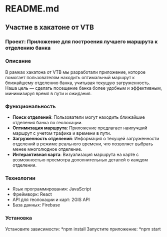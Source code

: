 # README.md

## Участие в хакатоне от VTB

### Проект: Приложение для построения лучшего маршрута к отделению банка

### Описание

В рамках хакатона от VTB мы разработали приложение, которое помогает пользователям находить оптимальный маршрут к ближайшему отделению банка, учитывая текущую загруженность. Наша цель — сделать посещение банка более удобным и эффективным, минимизируя время в пути и ожидания.

### Функциональность

- **Поиск отделений**: Пользователи могут находить ближайшие отделения банка по геолокации.
- **Оптимизация маршрута**: Приложение предлагает наилучший маршрут с учетом трафика и времени в пути.
- **Загруженность отделений**: Информация о текущей загруженности отделений в режиме реального времени, что позволяет выбрать менее многолюдное отделение.
- **Интерактивная карта**: Визуализация маршрута на карте с возможностью просмотра дополнительных деталей о каждом отделении.

### Технологии

- Язык программирования: JavaScript
- Фреймворк: React
- API для геолокации и карт: 2GIS API
- База данных: Firebase

### Установка

Установите зависимости:
*npm install
Запустите приложение:
*npm start
